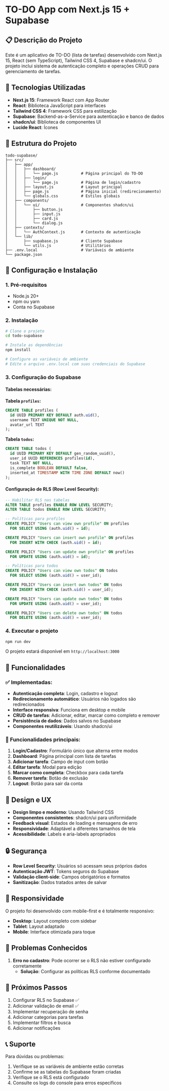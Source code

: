 # TO-DO App com Next.js 15 + Supabase

## 📋 Descrição do Projeto

Este é um aplicativo de TO-DO (lista de tarefas) desenvolvido com Next.js 15, React (sem TypeScript), Tailwind CSS 4, Supabase e shadcn/ui. O projeto inclui sistema de autenticação completo e operações CRUD para gerenciamento de tarefas.

## 🚀 Tecnologias Utilizadas

- **Next.js 15**: Framework React com App Router
- **React**: Biblioteca JavaScript para interfaces
- **Tailwind CSS 4**: Framework CSS para estilização
- **Supabase**: Backend-as-a-Service para autenticação e banco de dados
- **shadcn/ui**: Biblioteca de componentes UI
- **Lucide React**: Ícones

## 📁 Estrutura do Projeto

```
todo-supabase/
├── src/
│   ├── app/
│   │   ├── dashboard/
│   │   │   └── page.js          # Página principal do TO-DO
│   │   ├── login/
│   │   │   └── page.js          # Página de login/cadastro
│   │   ├── layout.js            # Layout principal
│   │   ├── page.js              # Página inicial (redirecionamento)
│   │   └── globals.css          # Estilos globais
│   ├── components/
│   │   └── ui/                  # Componentes shadcn/ui
│   │       ├── button.js
│   │       ├── input.js
│   │       ├── card.js
│   │       └── dialog.js
│   ├── contexts/
│   │   └── AuthContext.js       # Contexto de autenticação
│   └── lib/
│       ├── supabase.js          # Cliente Supabase
│       └── utils.js             # Utilitários
├── .env.local                   # Variáveis de ambiente
└── package.json
```

## 🔧 Configuração e Instalação

### 1. Pré-requisitos
- Node.js 20+
- npm ou yarn
- Conta no Supabase

### 2. Instalação
```bash
# Clone o projeto
cd todo-supabase

# Instale as dependências
npm install

# Configure as variáveis de ambiente
# Edite o arquivo .env.local com suas credenciais do Supabase
```

### 3. Configuração do Supabase

#### Tabelas necessárias:

**Tabela `profiles`:**
```sql
CREATE TABLE profiles (
  id UUID PRIMARY KEY DEFAULT auth.uid(),
  username TEXT UNIQUE NOT NULL,
  avatar_url TEXT
);
```

**Tabela `todos`:**
```sql
CREATE TABLE todos (
  id UUID PRIMARY KEY DEFAULT gen_random_uuid(),
  user_id UUID REFERENCES profiles(id),
  task TEXT NOT NULL,
  is_complete BOOLEAN DEFAULT false,
  inserted_at TIMESTAMP WITH TIME ZONE DEFAULT now()
);
```

#### Configuração de RLS (Row Level Security):
```sql
-- Habilitar RLS nas tabelas
ALTER TABLE profiles ENABLE ROW LEVEL SECURITY;
ALTER TABLE todos ENABLE ROW LEVEL SECURITY;

-- Políticas para profiles
CREATE POLICY "Users can view own profile" ON profiles
  FOR SELECT USING (auth.uid() = id);

CREATE POLICY "Users can insert own profile" ON profiles
  FOR INSERT WITH CHECK (auth.uid() = id);

CREATE POLICY "Users can update own profile" ON profiles
  FOR UPDATE USING (auth.uid() = id);

-- Políticas para todos
CREATE POLICY "Users can view own todos" ON todos
  FOR SELECT USING (auth.uid() = user_id);

CREATE POLICY "Users can insert own todos" ON todos
  FOR INSERT WITH CHECK (auth.uid() = user_id);

CREATE POLICY "Users can update own todos" ON todos
  FOR UPDATE USING (auth.uid() = user_id);

CREATE POLICY "Users can delete own todos" ON todos
  FOR DELETE USING (auth.uid() = user_id);
```

### 4. Executar o projeto
```bash
npm run dev
```

O projeto estará disponível em `http://localhost:3000`

## 🎯 Funcionalidades

### ✅ Implementadas:
- **Autenticação completa**: Login, cadastro e logout
- **Redirecionamento automático**: Usuários não logados são redirecionados
- **Interface responsiva**: Funciona em desktop e mobile
- **CRUD de tarefas**: Adicionar, editar, marcar como completo e remover
- **Persistência de dados**: Dados salvos no Supabase
- **Componentes reutilizáveis**: Usando shadcn/ui

### 🔄 Funcionalidades principais:
1. **Login/Cadastro**: Formulário único que alterna entre modos
2. **Dashboard**: Página principal com lista de tarefas
3. **Adicionar tarefa**: Campo de input com botão
4. **Editar tarefa**: Modal para edição
5. **Marcar como completa**: Checkbox para cada tarefa
6. **Remover tarefa**: Botão de exclusão
7. **Logout**: Botão para sair da conta

## 🎨 Design e UX

- **Design limpo e moderno**: Usando Tailwind CSS
- **Componentes consistentes**: shadcn/ui para uniformidade
- **Feedback visual**: Estados de loading e mensagens de erro
- **Responsividade**: Adaptável a diferentes tamanhos de tela
- **Acessibilidade**: Labels e aria-labels apropriados

## 🔒 Segurança

- **Row Level Security**: Usuários só acessam seus próprios dados
- **Autenticação JWT**: Tokens seguros do Supabase
- **Validação client-side**: Campos obrigatórios e formatos
- **Sanitização**: Dados tratados antes de salvar

## 📱 Responsividade

O projeto foi desenvolvido com mobile-first e é totalmente responsivo:
- **Desktop**: Layout completo com sidebar
- **Tablet**: Layout adaptado
- **Mobile**: Interface otimizada para toque

## 🚨 Problemas Conhecidos

1. **Erro no cadastro**: Pode ocorrer se o RLS não estiver configurado corretamente
   - **Solução**: Configurar as políticas RLS conforme documentado

## 🔄 Próximos Passos

1. Configurar RLS no Supabase ✅
2. Adicionar validação de email ✅
3. Implementar recuperação de senha
4. Adicionar categorias para tarefas
5. Implementar filtros e busca
6. Adicionar notificações

## 📞 Suporte

Para dúvidas ou problemas:
1. Verifique se as variáveis de ambiente estão corretas
2. Confirme se as tabelas do Supabase foram criadas
3. Verifique se o RLS está configurado
4. Consulte os logs do console para erros específicos


